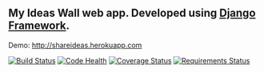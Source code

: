 ## My Ideas Wall web app. Developed using [Django Framework](https://www.djangoproject.com).

Demo: http://shareideas.herokuapp.com

[![Build Status](https://travis-ci.org/dubirajara/django_my_ideas_wall.svg?branch=master)](https://travis-ci.org/dubirajara/django_my_ideas_wall)
[![Code Health](https://landscape.io/github/dubirajara/django_my_ideas_wall/master/landscape.svg?style=flat)](https://landscape.io/github/dubirajara/django_my_ideas_wall/master)
[![Coverage Status](https://coveralls.io/repos/github/dubirajara/django_my_ideas_wall/badge.svg)](https://coveralls.io/github/dubirajara/django_my_ideas_wall)
[![Requirements Status](https://requires.io/github/dubirajara/django_my_ideas_wall/requirements.svg?branch=master)](https://requires.io/github/dubirajara/django_my_ideas_wall/requirements/?branch=master)





